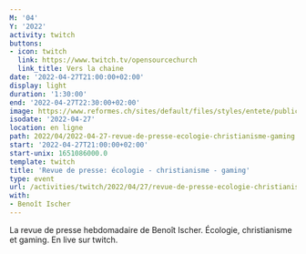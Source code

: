 ```yaml
---
M: '04'
Y: '2022'
activity: twitch
buttons:
- icon: twitch
  link: https://www.twitch.tv/opensourcechurch
  link_title: Vers la chaine
date: '2022-04-27T21:00:00+02:00'
display: light
duration: '1:30:00'
end: '2022-04-27T22:30:00+02:00'
image: https://www.reformes.ch/sites/default/files/styles/entete/public/data/images/comm/257/Beno%C3%AEt%20Ischer.jpg
isodate: '2022-04-27'
location: en ligne
path: 2022/04/2022-04-27-revue-de-presse-ecologie-christianisme-gaming.md
start: '2022-04-27T21:00:00+02:00'
start-unix: 1651086000.0
template: twitch
title: 'Revue de presse: écologie - christianisme - gaming'
type: event
url: /activities/twitch/2022/04/27/revue-de-presse-ecologie-christianisme-gaming
with:
- Benoît Ischer
---
```

La revue de presse hebdomadaire de Benoît Ischer. Écologie, christianisme et gaming. En live sur twitch.